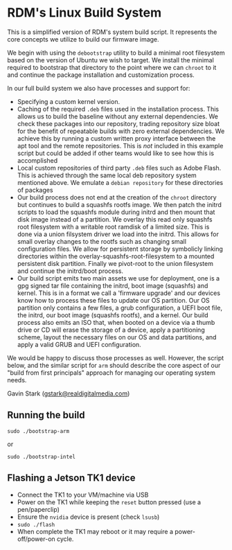 # RDM's Linux Build System

This is a simplified version of RDM's system build script. It represents
the core concepts we utilize to build our firmware image.

We begin with using the `debootstrap` utility to build a minimal root
filesystem based on the version of Ubuntu we wish to target. We install
the minimal required to bootstrap that directory to the point where we
can `chroot` to it and continue the package installation and customization
process.

In our full build system we also have processes and support for:
- Specifying a custom kernel version.
- Caching of the required `.deb` files used in the installation process.
  This allows us to build the baseline without any external dependencies.
  We check these packages into our repository, trading repository size
  bloat for the benefit of repeatable builds with zero external dependencies.
  We achieve this by running a custom written proxy interface between the apt
  tool and the remote repositories. This is *not* included in this example
  script but could be added if other teams would like to see how this is
  accomplished
- Local custom repositories of third party `.deb` files such as Adobe Flash.
  This is achieved through the same local deb repository system mentioned
  above. We emulate a `debian repository` for these directories of packages
- Our build process does not end at the creation of the `chroot` directory
  but continues to build a squashfs rootfs image. We then patch the initrd
  scripts to load the squashfs module during initrd and then mount that
  disk image instead of a partition. We overlay this read only squashfs
  root filesystem with a writable root ramdisk of a limited size. This is
  done via a union filsystem driver we load into the initrd. This allows
  for small overlay changes to the rootfs such as changing small
  configuration files. We allow for persistent storage by symbolicly linking
  directories within the overlay-squashfs-root-filesystem to a mounted
  persistent disk partition. Finally we pivot-root to the union filesystem
  and continue the initrd/boot process.
- Our build script emits two main assets we use for deployment, one is a
  gpg signed tar file containing the initrd, boot image (squashfs) and
  kernel. This is in a format we call a 'firmware upgrade' and our devices
  know how to process these files to update our OS partition. Our OS partition
  only contains a few files, a grub configuration, a UEFI boot file, the
  initrd, our boot image (squashfs rootfs), and a kernel. Our build process
  also emits an ISO that, when booted on a device via a thumb drive or CD
  will erase the storage of a device, apply a partitioning scheme, layout
  the necessary files on our OS and data partitions, and apply a valid GRUB
  and UEFI configuration.

We would be happy to discuss those processes as well. However, the script
below, and the similar script for `arm` should describe the core aspect
of our "build from first principals" approach for managing our operating
system needs.

Gavin Stark (gstark@realdigitalmedia.com)

## Running the build

`sudo ./bootstrap-arm`

or

`sudo ./bootstrap-intel`

## Flashing a Jetson TK1 device

- Connect the TK1 to your VM/machine via USB
- Power on the TK1 while keeping the `reset` button pressed (use a pen/paperclip)
- Ensure the `nvidia` device is present (check `lsusb`)
- `sudo ./flash`
- When complete the TK1 may reboot or it may require a power-off/power-on cycle.
